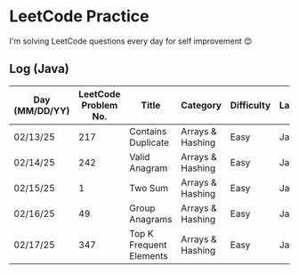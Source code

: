 # LeetCode Practice

I'm solving LeetCode questions every day for self improvement 😊

## Log (Java)
| Day (MM/DD/YY) | LeetCode Problem No. | Title                   | Category         | Difficulty | Language | Time complexity | Space complexity | Notes | Time spent (min) | My solution result  | File                           |
|----------------|----------------------|-------------------------|------------------|------------|----------|-----------------|------------------|-------|------------------|---------------------|--------------------------------|
| 02/13/25       | 217                  | Contains Duplicate      | Arrays & Hashing | Easy       | Java     | O(n)            | O(n)             |       | 10               | Accepted            | [q217.cpp](java/src/q217.java) |
| 02/14/25       | 242                  | Valid Anagram           | Arrays & Hashing | Easy       | Java     | O(n)            | O(n)             |       | 20               | Accepted            | [q242.cpp](java/src/q242.java) |
| 02/15/25       | 1                    | Two Sum                 | Arrays & Hashing | Easy       | Java     | O(n)            | O(n)             |       | 30               | Accepted            | [q1.cpp](java/src/q1.java)     |
| 02/16/25       | 49                   | Group Anagrams          | Arrays & Hashing | Easy       | Java     | O(n^2)          | O(n)             |       | 40               | Accepted            | [q49.cpp](java/src/q49.java)   |
| 02/17/25       | 347                  | Top K Frequent Elements | Arrays & Hashing | Easy       | Java     | O(n)            | O(n)             |       | 60               | Accepted with hints | [q347.cpp](java/src/q347.java) |